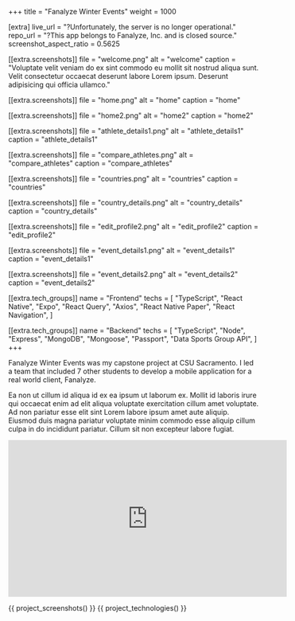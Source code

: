 +++
title = "Fanalyze Winter Events"
weight = 1000

[extra]
live_url = "?Unfortunately, the server is no longer operational."
repo_url = "?This app belongs to Fanalyze, Inc. and is closed source."
screenshot_aspect_ratio = 0.5625

[[extra.screenshots]]
file = "welcome.png"
alt = "welcome"
caption = "Voluptate velit veniam do ex sint commodo eu mollit sit nostrud aliqua sunt. Velit consectetur occaecat deserunt labore Lorem ipsum. Deserunt adipisicing qui officia ullamco."

[[extra.screenshots]]
file = "home.png"
alt = "home"
caption = "home"

[[extra.screenshots]]
file = "home2.png"
alt = "home2"
caption = "home2"

[[extra.screenshots]]
file = "athlete_details1.png"
alt = "athlete_details1"
caption = "athlete_details1"

[[extra.screenshots]]
file = "compare_athletes.png"
alt = "compare_athletes"
caption = "compare_athletes"

[[extra.screenshots]]
file = "countries.png"
alt = "countries"
caption = "countries"

[[extra.screenshots]]
file = "country_details.png"
alt = "country_details"
caption = "country_details"

[[extra.screenshots]]
file = "edit_profile2.png"
alt = "edit_profile2"
caption = "edit_profile2"

[[extra.screenshots]]
file = "event_details1.png"
alt = "event_details1"
caption = "event_details1"

[[extra.screenshots]]
file = "event_details2.png"
alt = "event_details2"
caption = "event_details2"

[[extra.tech_groups]]
name = "Frontend"
techs = [
    "TypeScript",
    "React Native",
    "Expo",
    "React Query",
    "Axios",
    "React Native Paper",
    "React Navigation",
]

[[extra.tech_groups]]
name = "Backend"
techs = [
    "TypeScript",
    "Node",
    "Express",
    "MongoDB",
    "Mongoose",
    "Passport",
    "Data Sports Group API",
]
+++

Fanalyze Winter Events was my capstone project at CSU Sacramento. I led a team that included 7 other students to develop a mobile application for a real world client, Fanalyze.

Ea non ut cillum id aliqua id ex ea ipsum ut laborum ex. Mollit id laboris irure qui occaecat enim ad elit aliqua voluptate exercitation cillum amet voluptate. Ad non pariatur esse elit sint Lorem labore ipsum amet aute aliquip. Eiusmod duis magna pariatur voluptate minim commodo esse aliquip cillum culpa in do incididunt pariatur. Cillum sit non excepteur labore fugiat.

<iframe style="display:block;margin:auto" width="560" height="315" src="https://www.youtube.com/embed/XTOn3Fq8h-g" title="YouTube video player" frameborder="0" allow="accelerometer; autoplay; clipboard-write; encrypted-media; gyroscope; picture-in-picture; web-share" allowfullscreen></iframe>

{{ project_screenshots() }}
{{ project_technologies() }}
